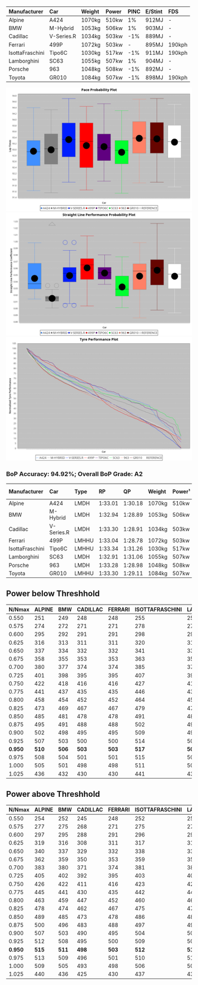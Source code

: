 |Manufacturer|Car|Weight|Power|PINC|E/Stint|FDS|
|:-|:-|:-|:-|:-|:-|:-|
|Alpine|A424|1070kg|510kw|1%|912MJ|-|
|BMW|M-Hybrid|1053kg|506kw|1%|903MJ|-|
|Cadillac|V-Series.R|1034kg|503kw|-1%|889MJ|-|
|Ferrari|499P|1072kg|503kw|-|895MJ|190kph|
|IsottaFraschini|Tipo6C|1030kg|517kw|-1%|911MJ|190kph|
|Lamborghini|SC63|1055kg|507kw|1%|904MJ|-|
|Porsche|963|1048kg|508kw|-1%|892MJ|-|
|Toyota|GR010|1084kg|507kw|-1%|898MJ|190kph|

![PACECHART](./IMG/ACOMETHOD.png)
![STRAIGHTLINEPERFORMANCECHART](./IMG/ACOMETHOD_sp.png)
![TYREPERFORMANCECHART](./IMG/ACOMETHOD_tw.png)

### BoP Accuracy: 94.92%; Overall BoP Grade: A2
|Manufacturer|Car|Type|RP|QP|Weight|Power¹|Threshhold|PINC|Power²|E/Stint|AVG Vmax|FDS|RDLC|L/Stint|BOP-Grade|ModelAccuracy|ModelPoints|Match%|
|:-|:-|:-|:-|:-|:-|:-|:-|:-|:-|:-|:-|:-|:-|:-|:-|:-|:-|:-|
|Alpine|A424|LMDH|1:33.01|1:30.18|1070kg|510kw|210.0kph|1%|515kw|912MJ|324.38kph|-|0.99|41|~A1|80.53%|517|100.00%|
|BMW|M-Hybrid|LMDH|1:32.94|1:28.89|1053kg|506kw|210.0kph|1%|511kw|903MJ|320.73kph|-|1.01|41|-A2|96.62%|1656|90.78%|
|Cadillac|V-Series.R|LMDH|1:33.30|1:28.91|1034kg|503kw|210.0kph|-1%|498kw|889MJ|324.77kph|-|1.02|41|~A1|90.68%|2081|96.39%|
|Ferrari|499P|LMHHU|1:33.04|1:28.78|1072kg|503kw|210.0kph|-|503kw|895MJ|326.09kph|190kph|1.02|41|~A1|94.63%|2574|97.92%|
|IsottaFraschini|Tipo6C|LMHHU|1:33.34|1:31.26|1030kg|517kw|210.0kph|-1%|512kw|911MJ|327.21kph|190kph|1.08|41|+B2|66.67%|96|82.77%|
|Lamborghini|SC63|LMDH|1:32.91|1:31.06|1055kg|507kw|210.0kph|1%|512kw|904MJ|322.50kph|-|1.04|41|-A2|92.15%|399|91.52%|
|Porsche|963|LMDH|1:33.28|1:28.98|1048kg|508kw|210.0kph|-1%|503kw|892MJ|325.00kph|-|1.01|41|~A1|95.67%|5902|100.00%|
|Toyota|GR010|LMHHU|1:33.30|1:29.11|1084kg|507kw|210.0kph|-1%|502kw|898MJ|325.03kph|190kph|1.01|41|~A1|91.69%|3310|100.00%|

## Power below Threshhold
|N/Nmax|ALPINE|BMW|CADILLAC|FERRARI|ISOTTAFRASCHINI|LAMBORGHINI|PORSCHE|TOYOTA|
|:-|:-|:-|:-|:-|:-|:-|:-|:-|
|0.550|251|249|248|248|255|250|250|250|
|0.575|274|272|271|271|278|273|273|273|
|0.600|295|292|291|291|298|293|293|293|
|0.625|316|313|311|311|320|314|314|314|
|0.650|337|334|332|332|341|335|335|335|
|0.675|358|355|353|353|363|356|357|356|
|0.700|380|377|374|374|385|377|378|377|
|0.725|401|398|395|395|407|399|399|399|
|0.750|422|418|416|416|427|419|420|419|
|0.775|441|437|435|435|446|438|439|438|
|0.800|458|454|452|452|464|455|456|455|
|0.825|473|469|467|467|479|470|471|470|
|0.850|485|481|478|478|491|482|483|482|
|0.875|495|491|488|488|502|492|493|492|
|0.900|502|498|495|495|509|499|500|499|
|0.925|507|503|500|500|514|504|505|504|
|**0.950**|**510**|**506**|**503**|**503**|**517**|**507**|**508**|**507**|
|0.975|508|504|501|501|515|505|506|505|
|1.000|505|501|498|498|511|502|503|502|
|1.025|436|432|430|430|441|433|434|433|

## Power above Threshhold
|N/Nmax|ALPINE|BMW|CADILLAC|FERRARI|ISOTTAFRASCHINI|LAMBORGHINI|PORSCHE|TOYOTA|
|:-|:-|:-|:-|:-|:-|:-|:-|:-|
|0.550|254|252|245|248|252|252|248|247|
|0.575|277|275|268|271|275|275|271|270|
|0.600|297|295|288|291|296|296|291|290|
|0.625|319|316|308|311|317|317|311|310|
|0.650|340|337|329|332|338|338|332|331|
|0.675|362|359|350|353|359|359|353|352|
|0.700|383|380|371|374|381|381|374|374|
|0.725|405|402|392|395|403|403|395|395|
|0.750|426|422|411|416|423|423|416|415|
|0.775|445|441|430|435|442|442|435|434|
|0.800|463|459|447|452|460|460|452|451|
|0.825|478|474|462|467|475|475|467|466|
|0.850|489|485|473|478|486|486|478|477|
|0.875|500|496|483|488|497|497|488|487|
|0.900|507|503|490|495|504|504|495|494|
|0.925|512|508|495|500|509|509|500|499|
|**0.950**|**515**|**511**|**498**|**503**|**512**|**512**|**503**|**502**|
|0.975|513|509|496|501|510|510|501|500|
|1.000|509|505|493|498|506|506|498|497|
|1.025|440|436|425|430|437|437|430|429|
